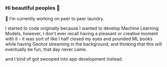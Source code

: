 ### Hi beautiful peoples 👋

🔭 I’m currently working on peer to peer laundry. 

I started to code originally because I wanted to develop Machine Learning Models, however, I don't ever recall having a pleasant or creative moment 
with it - it was sort of like I half closed my eyes and pounded ML books while having Geohot streaming in the background, and thinking that this will eventually be fun, that day never came. 



and I kind of got swooped into app development instead. 



<!--
**Cardenaz/Cardenaz** is a ✨ _special_ ✨ repository because its `README.md` (this file) appears on your GitHub profile.

Here are some ideas to get you started:

- 🔭 I’m currently working on ...
- 🌱 I’m currently learning ...
- 👯 I’m looking to collaborate on ...
- 🤔 I’m looking for help with ...
- 💬 Ask me about ...
- 📫 How to reach me: ...
- 😄 Pronouns: ...
- ⚡ Fun fact: ...
-->

